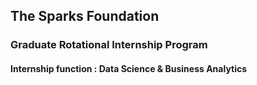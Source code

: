 ## The Sparks Foundation
### Graduate Rotational Internship Program

#### Internship function : Data Science & Business Analytics
